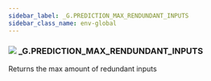 ```yaml
---
sidebar_label: _G.PREDICTION_MAX_RENDUNDANT_INPUTS
sidebar_class_name: env-global
---
```


### ![](/img/wiki/global.png) **_G**.PREDICTION_MAX_RENDUNDANT_INPUTS
Returns the max amount of redundant inputs<br/>
